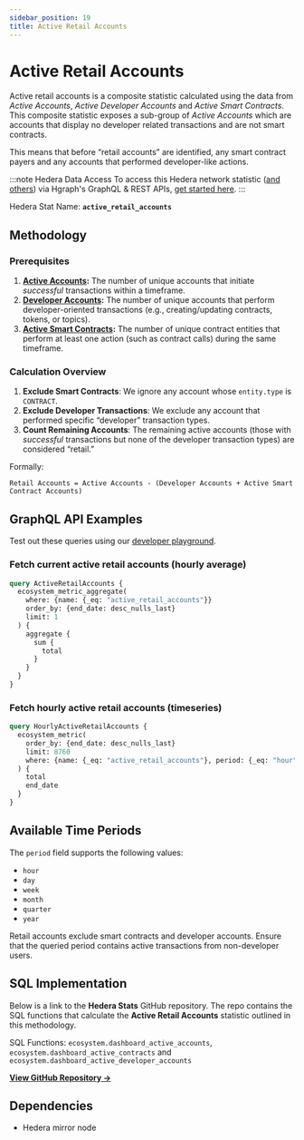 ```yaml
---
sidebar_position: 19
title: Active Retail Accounts
---
```


# Active Retail Accounts

Active retail accounts is a composite statistic calculated using the data from *Active Accounts*, *Active Developer Accounts* and *Active Smart Contracts*. This composite statistic exposes a sub-group of *Active Accounts* which are accounts that display no developer related transactions and are not smart contracts.

This means that before “retail accounts” are identified, any smart contract payers and any accounts that performed developer-like actions.

:::note Hedera Data Access
To access this Hedera network statistic ([and others](/category/hedera-stats/)) via Hgraph's GraphQL & REST APIs, [get started here](https://www.hgraph.com/hedera).
:::

Hedera Stat Name: **`active_retail_accounts`**

## Methodology

### Prerequisites
1. **[Active Accounts](active-accounts):** The number of unique accounts that initiate *successful* transactions within a timeframe.
2. **[Developer Accounts](active-developer-accounts):** The number of unique accounts that perform developer-oriented transactions (e.g., creating/updating contracts, tokens, or topics).
3. **[Active Smart Contracts](../evm/active-smart-contracts):** The number of unique contract entities that perform at least one action (such as contract calls) during the same timeframe.

### Calculation Overview

1. **Exclude Smart Contracts**: We ignore any account whose `entity.type` is `CONTRACT`.  
2. **Exclude Developer Transactions**: We exclude any account that performed specific “developer” transaction types.  
3. **Count Remaining Accounts**: The remaining active accounts (those with *successful* transactions but none of the developer transaction types) are considered “retail.”

Formally: 

```
Retail Accounts = Active Accounts - (Developer Accounts + Active Smart Contract Accounts)
```

## GraphQL API Examples

Test out these queries using our [developer playground](https://dashboard.hgraph.com).

### Fetch current active retail accounts (hourly average)

```graphql
query ActiveRetailAccounts {
  ecosystem_metric_aggregate(
    where: {name: {_eq: "active_retail_accounts"}}
    order_by: {end_date: desc_nulls_last}
    limit: 1
  ) {
    aggregate {
      sum {
        total
      }
    }
  }
}
```

### Fetch hourly active retail accounts (timeseries)

```graphql
query HourlyActiveRetailAccounts {
  ecosystem_metric(
    order_by: {end_date: desc_nulls_last}
    limit: 8760
    where: {name: {_eq: "active_retail_accounts"}, period: {_eq: "hour"}}
  ) {
    total
    end_date
  }
}
```

## Available Time Periods

The `period` field supports the following values:

- `hour`
- `day`
- `week`
- `month`
- `quarter`
- `year`

Retail accounts exclude smart contracts and developer accounts. Ensure that the queried period contains active transactions from non-developer users.

## SQL Implementation

Below is a link to the **Hedera Stats** GitHub repository. The repo contains the SQL functions that calculate the **Active Retail Accounts** statistic outlined in this methodology.

SQL Functions: `ecosystem.dashboard_active_accounts`, `ecosystem.dashboard_active_contracts` and `ecosystem.dashboard_active_developer_accounts`

**[View GitHub Repository →](https://github.com/hgraph-io/hedera-stats)**

## Dependencies
* Hedera mirror node